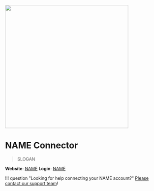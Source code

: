 <img src="https://static.openfintech.io/payment_providers/name/logo.svg?w=400" width="400px" >

# NAME Connector

> SLOGAN

**Website**: [NAME](WEBSITE)
**Login**: [NAME](WEBSITE)

!!! question "Looking for help connecting your NAME account?"
    [Please contact our support team](mailto:{{custom.support_email}})!